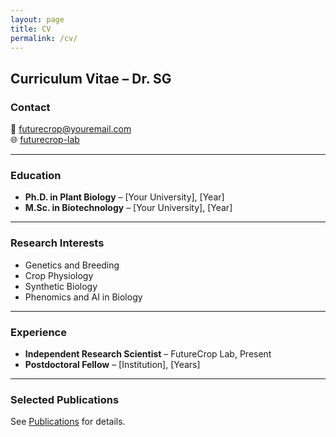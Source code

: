 ```yaml
---
layout: page
title: CV
permalink: /cv/
---
```


## Curriculum Vitae – Dr. SG

### Contact
📧 futurecrop@youremail.com  
🌐 [futurecrop-lab](https://your_username.github.io/futurecrop-lab)  

---

### Education
- **Ph.D. in Plant Biology** – [Your University], [Year]
- **M.Sc. in Biotechnology** – [Your University], [Year]

---

### Research Interests
- Genetics and Breeding
- Crop Physiology
- Synthetic Biology
- Phenomics and AI in Biology

---

### Experience
- **Independent Research Scientist** – FutureCrop Lab, Present
- **Postdoctoral Fellow** – [Institution], [Years]

---

### Selected Publications
See [Publications](/publications) for details.
